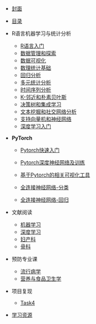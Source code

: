 * [封面](/)

* [目录](目录)


* R语言机器学习与统计分析
  * [R语言入门](02R语言机器学习与统计分析\01第一章_R语言入门/)
  * [数据管理和探索](02R语言机器学习与统计分析\02第二章_数据管理和探索/)
  * [数据可视化](02R语言机器学习与统计分析\03第三章_数据可视化/)
  * [数理统计基础](02R语言机器学习与统计分析\04第四章_数理统计基础/)
  * [回归分析](02R语言机器学习与统计分析\05第五章_回归分析/)
  * [多元统计分析](02R语言机器学习与统计分析\06第六章_多元统计分析/)
  * [时间序列分析](02R语言机器学习与统计分析\07第七章_时间序列分析/)
  * [K-邻近和朴素贝叶斯](02R语言机器学习与统计分析\08第八章_K-邻近和朴素贝叶斯/)
  * [决策树和集成学习](02R语言机器学习与统计分析\09第九章_决策树和集成学习/)
  * [文本挖掘和社交网络分析](02R语言机器学习与统计分析\10第十章_文本挖掘和社交网络分析/)
  * [支持向量机和神经网络](02R语言机器学习与统计分析\11第十一章_支持向量机和神经网络/)
  * [深度学习入门](02R语言机器学习与统计分析\12第十二章_深度学习入门/)


* **PyTorch**
  * [Pytorch快速入门](03PyTorch深度学习入门与实战\02Pytorch快速入门/)
     
  * [Pytorch深度神经网络及训练](03PyTorch深度学习入门与实战\03Pytorch深度神经网络及训练/)
    
  * [基于Pytorch的相关可视化工具](03PyTorch深度学习入门与实战\04基于Pytorch的相关可视化工具/)
    
  * [全连接神经网络-分类](03PyTorch深度学习入门与实战\05全连接神经网络_分类/)
    
  * [全连接神经网络-回归](03PyTorch深度学习入门与实战\05全连接神经网络_回归/)
    

* 文献阅读
  * [机器学习](04文献阅读\机器学习\README.md)
  * [深度学习](04\深度学习/)
  * [妇产科](04\妇产科/)
  * [骨科](04\骨科/)

* 预防专业课
  * [流行病学](05预防专业课\流行病学/)
  * [营养与食品卫生学]()

* 项目复现
    * [Task4](06项目复现\01食物声音分类\01Task4/)
 


* [学习资源](99/README.md)



